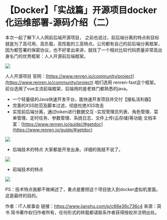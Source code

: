 # 【Docker】「实战篇」开源项目docker化运维部署-源码介绍（二）

本次一起了解下人人网前后端开源项目， 之前也说过，前后端分离的特点和目标就是为了高可用，高负载，高性能的三高特点。公司都有自己的前后端分离框架，因为都签署的保密协议，也不好拿出来讲，就找了一个相对比较代码质量非常高出身名门的优秀框架：人人开源前后端框架。

![](//upload-images.jianshu.io/upload_images/11223715-83fdf4a8d5b81c67.png?imageMogr2/auto-orient/strip%7CimageView2/2/w/1000/format/webp)

人人开源项目
官网：[https://www.renren.io/community/project](https://www.renren.io/community/project) 咱们选用 renren-fast这个框架。前台选用了vue主流前端框架，后端用的是老铁门都熟悉的java。

* 一个轻量级的Java快速开发平台，能快速开发项目并交付【接私活利器】
* 完善的XSS防范及脚本过滤，彻底杜绝XSS攻击
* 实现前后端分离，通过token进行数据交互
-实现管理员列表、角色管理、菜单管理、定时任务、参数管理、系统日志、文件上传(云存储)等功能
文档丰富：[https://www.renren.io/guide//#getdoc](https://www.renren.io/guide/#getdoc)

![](//upload-images.jianshu.io/upload_images/11223715-4e50159aa4c23435.png?imageMogr2/auto-orient/strip%7CimageView2/2/w/1000/format/webp)

* 后端技术的特点
大家都是开发出身。详细的我就不说了。

![](//upload-images.jianshu.io/upload_images/11223715-bd5a4274236d6c77.png?imageMogr2/auto-orient/strip%7CimageView2/2/w/1000/format/webp)

* 前端技术的特点

![](//upload-images.jianshu.io/upload_images/11223715-e612ba35461f5a43.png?imageMogr2/auto-orient/strip%7CimageView2/2/w/625/format/webp)

PS：技术特点我都不做阐述了，重点是要把这个项目放入到docker虚拟机里面。这是最终的目的。

作者：IT人故事会
链接：https://www.jianshu.com/p/c66e36c736c4
来源：简书
简书著作权归作者所有，任何形式的转载都请联系作者获得授权并注明出处。

